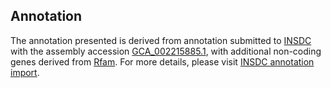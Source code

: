 

Annotation
----------

The annotation presented is derived from annotation submitted to
[INSDC](http://www.insdc.org) with the assembly accession
[GCA\_002215885.1](http://www.ebi.ac.uk/ena/data/view/GCA_002215885.1),
with additional non-coding genes derived from
[Rfam](http://rfam.xfam.org/). For more details, please visit [INSDC
annotation
import](http://ensemblgenomes.org/info/data/insdc_annotation).
